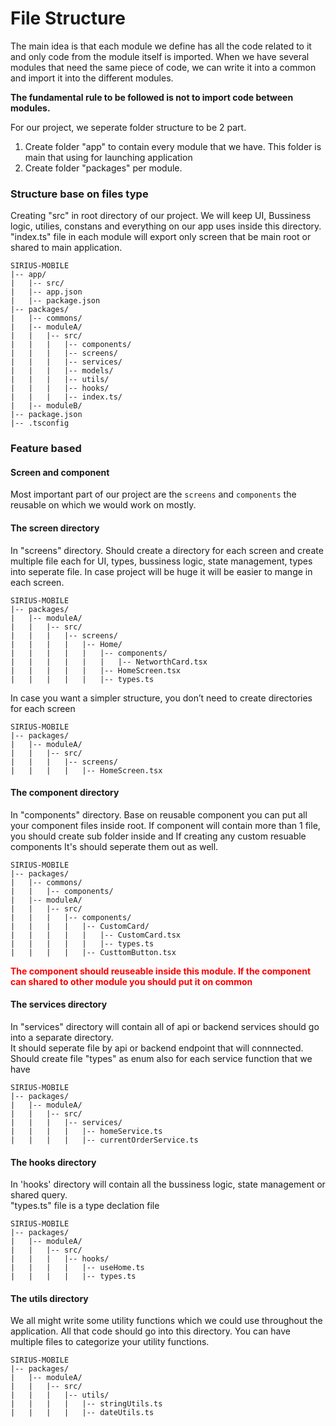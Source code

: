 # File Structure

The main idea is that each module we define has all the code related to it and only code from the module itself is imported. When we have several modules that need the same piece of code, we can write it into a common and import it into the different modules.

**The fundamental rule to be followed is not to import code between modules.**

For our project, we seperate folder structure to be 2 part.
1) Create folder "app" to contain every module that we have. This folder is main that using for launching application
2) Create folder "packages" per module.


### Structure base on files type
Creating "src" in root directory of our project. We will keep UI, Bussiness logic, utilies, constans and everything on our app uses inside this directory.<br>
"index.ts" file in each module will export only screen that be main root or shared to main application.
```
SIRIUS-MOBILE
|-- app/
|   |-- src/
|   |-- app.json
|   |-- package.json
|-- packages/
|   |-- commons/
|   |-- moduleA/
|   |   |-- src/
|   |   |   |-- components/
|   |   |   |-- screens/
|   |   |   |-- services/
|   |   |   |-- models/
|   |   |   |-- utils/
|   |   |   |-- hooks/
|   |   |   |-- index.ts/
|   |-- moduleB/
|-- package.json
|-- .tsconfig
```

### Feature based
#### Screen and component
Most important part of our project are the `screens` and `components` the reusable on which we would work on mostly.

#### The screen directory
In "screens" directory. Should create a directory for each screen and create multiple file each for UI, types, bussiness logic, state management, types into seperate file. In case project will be huge it will be easier to mange in each screen.
```
SIRIUS-MOBILE
|-- packages/
|   |-- moduleA/
|   |   |-- src/
|   |   |   |-- screens/
|   |   |   |   |-- Home/
|   |   |   |   |   |-- components/
|   |   |   |   |   |   |-- NetworthCard.tsx
|   |   |   |   |   |-- HomeScreen.tsx
|   |   |   |   |   |-- types.ts
```

In case you want a simpler structure, you don’t need to create directories for each screen
```
SIRIUS-MOBILE
|-- packages/
|   |-- moduleA/
|   |   |-- src/
|   |   |   |-- screens/
|   |   |   |   |-- HomeScreen.tsx
```

#### The component directory
In "components" directory. Base on reusable component you can put all your component files inside root. If component will contain more than 1 file, you should create sub folder inside and If creating any custom resuable components It's should seperate them out as well.
```
SIRIUS-MOBILE
|-- packages/
|   |-- commons/
|   |   |-- components/
|   |-- moduleA/
|   |   |-- src/
|   |   |   |-- components/
|   |   |   |   |-- CustomCard/
|   |   |   |   |   |-- CustomCard.tsx
|   |   |   |   |   |-- types.ts
|   |   |   |   |-- CusttomButton.tsx
```
**<font color=red>The component should reuseable inside this module. If the component can shared to other module you should put it on common</font>**

#### The services directory
In "services" directory will contain all of api or backend services should go into a separate directory.<br>
It should seperate file by api or backend endpoint that will connnected. Should create file "types" as enum also for each service function that we have
```
SIRIUS-MOBILE
|-- packages/
|   |-- moduleA/
|   |   |-- src/
|   |   |   |-- services/
|   |   |   |   |-- homeService.ts
|   |   |   |   |-- currentOrderService.ts
```

#### The hooks directory
In 'hooks' directory will contain all the bussiness logic, state management or shared query.<br>
"types.ts" file is a type declation file 
```
SIRIUS-MOBILE
|-- packages/
|   |-- moduleA/
|   |   |-- src/
|   |   |   |-- hooks/
|   |   |   |   |-- useHome.ts
|   |   |   |   |-- types.ts
```

#### The utils directory
We all might write some utility functions which we could use throughout the application. All that code should go into this directory. You can have multiple files to categorize your utility functions.
```
SIRIUS-MOBILE
|-- packages/
|   |-- moduleA/
|   |   |-- src/
|   |   |   |-- utils/
|   |   |   |   |-- stringUtils.ts
|   |   |   |   |-- dateUtils.ts
```
